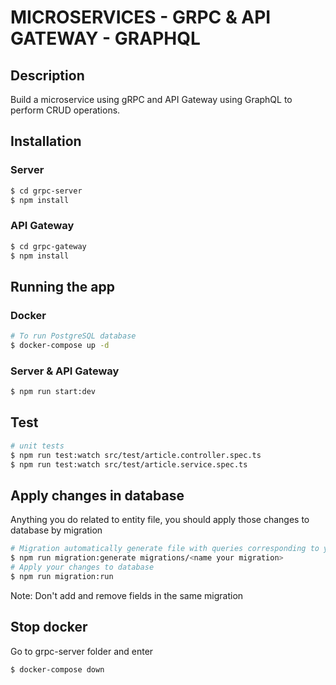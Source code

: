 # MICROSERVICES - GRPC & API GATEWAY - GRAPHQL
## Description

Build a microservice using gRPC and API Gateway using GraphQL to perform CRUD operations.

## Installation

### Server
```bash
$ cd grpc-server 
$ npm install
```

### API Gateway
```bash
$ cd grpc-gateway 
$ npm install
```

## Running the app
### Docker
```bash
# To run PostgreSQL database
$ docker-compose up -d
```

### Server & API Gateway
```bash
$ npm run start:dev
```

## Test
```bash
# unit tests
$ npm run test:watch src/test/article.controller.spec.ts
$ npm run test:watch src/test/article.service.spec.ts
```

## Apply changes in database
Anything you do related to entity file, you should apply those changes to database by migration

```bash
# Migration automatically generate file with queries corresponding to your actions on entity file
$ npm run migration:generate migrations/<name your migration>
# Apply your changes to database
$ npm run migration:run
```
Note: Don't add and remove fields in the same migration

## Stop docker
Go to grpc-server folder and enter
```bash
$ docker-compose down
```
